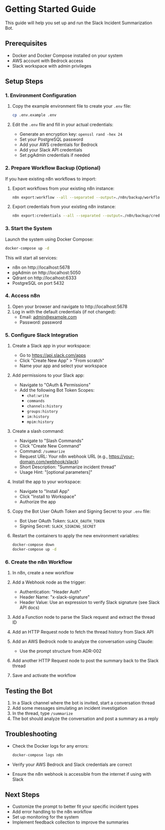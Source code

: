 # Getting Started Guide

This guide will help you set up and run the Slack Incident Summarization Bot.

## Prerequisites

- Docker and Docker Compose installed on your system
- AWS account with Bedrock access
- Slack workspace with admin privileges

## Setup Steps

### 1. Environment Configuration

1. Copy the example environment file to create your `.env` file:
   ```bash
   cp .env.example .env
   ```

2. Edit the `.env` file and fill in your actual credentials:
   - Generate an encryption key: `openssl rand -hex 24`
   - Set your PostgreSQL password
   - Add your AWS credentials for Bedrock
   - Add your Slack API credentials
   - Set pgAdmin credentials if needed

### 2. Prepare Workflow Backup (Optional)

If you have existing n8n workflows to import:

1. Export workflows from your existing n8n instance:
   ```bash
   n8n export:workflow --all --separated --output=./n8n/backup/workflows
   ```

2. Export credentials from your existing n8n instance:
   ```bash
   n8n export:credentials --all --separated --output=./n8n/backup/credentials
   ```

### 3. Start the System

Launch the system using Docker Compose:

```bash
docker-compose up -d
```

This will start all services:
- n8n on http://localhost:5678
- pgAdmin on http://localhost:5050
- Qdrant on http://localhost:6333
- PostgreSQL on port 5432

### 4. Access n8n

1. Open your browser and navigate to http://localhost:5678
2. Log in with the default credentials (if not changed):
   - Email: admin@example.com
   - Password: password

### 5. Configure Slack Integration

1. Create a Slack app in your workspace:
   - Go to https://api.slack.com/apps
   - Click "Create New App" > "From scratch"
   - Name your app and select your workspace

2. Add permissions to your Slack app:
   - Navigate to "OAuth & Permissions"
   - Add the following Bot Token Scopes:
     - `chat:write`
     - `commands`
     - `channels:history`
     - `groups:history`
     - `im:history`
     - `mpim:history`

3. Create a slash command:
   - Navigate to "Slash Commands"
   - Click "Create New Command"
   - Command: `/summarize`
   - Request URL: Your n8n webhook URL (e.g., https://your-domain.com/webhook/slack)
   - Short Description: "Summarize incident thread"
   - Usage Hint: "[optional parameters]"

4. Install the app to your workspace:
   - Navigate to "Install App"
   - Click "Install to Workspace"
   - Authorize the app

5. Copy the Bot User OAuth Token and Signing Secret to your `.env` file:
   - Bot User OAuth Token: `SLACK_OAUTH_TOKEN`
   - Signing Secret: `SLACK_SIGNING_SECRET`

6. Restart the containers to apply the new environment variables:
   ```bash
   docker-compose down
   docker-compose up -d
   ```

### 6. Create the n8n Workflow

1. In n8n, create a new workflow
2. Add a Webhook node as the trigger:
   - Authentication: "Header Auth"
   - Header Name: "x-slack-signature"
   - Header Value: Use an expression to verify Slack signature (see Slack API docs)

3. Add a Function node to parse the Slack request and extract the thread ID

4. Add an HTTP Request node to fetch the thread history from Slack API

5. Add an AWS Bedrock node to analyze the conversation using Claude:
   - Use the prompt structure from ADR-002

6. Add another HTTP Request node to post the summary back to the Slack thread

7. Save and activate the workflow

## Testing the Bot

1. In a Slack channel where the bot is invited, start a conversation thread
2. Add some messages simulating an incident investigation
3. In the thread, type `/summarize`
4. The bot should analyze the conversation and post a summary as a reply

## Troubleshooting

- Check the Docker logs for any errors:
  ```bash
  docker-compose logs n8n
  ```

- Verify your AWS Bedrock and Slack credentials are correct

- Ensure the n8n webhook is accessible from the internet if using with Slack

## Next Steps

- Customize the prompt to better fit your specific incident types
- Add error handling to the n8n workflow
- Set up monitoring for the system
- Implement feedback collection to improve the summaries